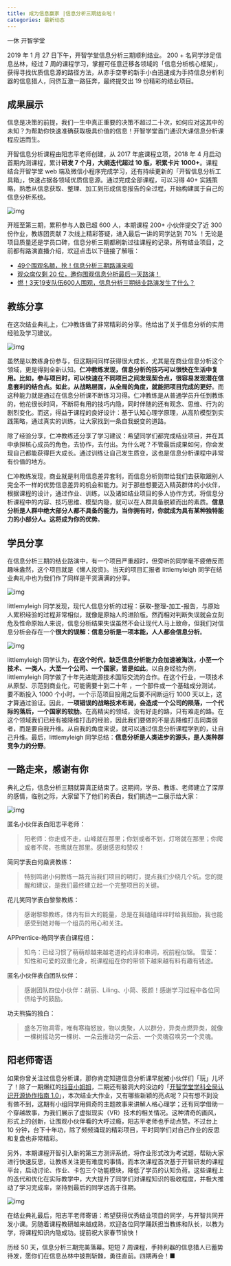 ```yaml
---
title: 成为信息赢家 |信息分析三期结业啦！
categories: 最新动态
---
```


一休 开智学堂  

2019 年 1 月 27 日下午，开智学堂信息分析三期顺利结业。 200 + 名同学涉足信息丛林，经过 7 周的课程学习，掌握可任意迁移各领域的「信息分析核心框架」，获得寻找优质信息源的路径方法，从赤手空拳的新手小白迅速成为手持信息分析利器的信息猎人，同侪互激一路狂奔，最终提交出 19 份精彩的结业项目。

## 成果展示

信息是决策的前提，我们一生中真正重要的决策不超过二十次，如何应对这其中的未知？为帮助你快速准确获取极具价值的信息！开智学堂首门通识大课信息分析课程应运而生。

开智信息分析课程由阳志平老师创建，从 2017 年底课程立项，2018 年 4 月启动首期内测课程，累计**研发 7 个月，大纲迭代超过 10 版，积累卡片 1000+**。课程结合开智学堂 web 端及微信小程序完成学习，还有持续更新的「开智信息分析工具箱」，快速占据各领域优质信息源。通过完成全部课程，可以习得 40+ 实践策略，熟悉从信息获取、整理、加工到形成信息报告的全过程，开始构建属于自己的信息分析系统。

![img](https://mmbiz.qpic.cn/mmbiz_png/ice5enJHe2TjywUQWWog8aWHFGFBae3TWmvEibkWtVmeJQlw7Wq4NbDibP6H9UFCzvBE7ibYibPKZoEtmpppVv3lqnQ/640?wx_fmt=png&wxfrom=5&wx_lazy=1&wx_co=1)

开班至第三期，累积参与人数已超 600 人，本期课程 200+ 小伙伴提交了近 300 份作业，教练团贡献 7 次线上精彩答疑，进入最后一讲的同学达到 70% ！无论是项目质量还是学员口碑，信息分析三期都刷新过往课程的记录。所有结业项目，之前都有路演直播介绍，欢迎点击以下链接了解哦：

- [49个围观名额，抢！信息分析三期路演来啦](http://mp.weixin.qq.com/s?__biz=MzA4ODM4ODQ3MQ==&mid=2651939923&idx=1&sn=534da6d8f7d8371e64f381442423b321&chksm=8bcf224bbcb8ab5d3a90143ccc69c7255778a2be821bdae7848278f012bb7398efb564600adb&scene=21#wechat_redirect)
- [观众席仅剩 20 位，邀你围观信息分析最后一天路演！](http://mp.weixin.qq.com/s?__biz=MzA4ODM4ODQ3MQ==&mid=2651939940&idx=2&sn=4d0b1b1f0d809710d45fbb055a4863d0&chksm=8bcf227cbcb8ab6ac1752200cfafbba585078fc749ca204a9b69e56c4d02316dd4fd3476da65&scene=21#wechat_redirect)
- [燃！3天19支队伍600人围观，信息分析三期结业路演发生了什么？](http://mp.weixin.qq.com/s?__biz=MzA4ODM4ODQ3MQ==&mid=2651939960&idx=2&sn=9da6011008018fdb77c0467e530fb817&chksm=8bcf2260bcb8ab767e043150ea3b9ad92870bc8fb55ef7ce0e5355bcf9f51f80b28ba74adea7&scene=21#wechat_redirect)

## 教练分享

在这次结业典礼上，仁冲教练做了非常精彩的分享。他给出了关于信息分析的实用经验及学习建议。

![img](https://mmbiz.qpic.cn/mmbiz_jpg/ice5enJHe2TgbvCFf5ORMJca9cwwPAz0B26iaNZ8Nu9AbJeHxDzAbwW4hlWcFr9mdev3cIwjVMAFtN9Pbce4voEw/640?wx_fmt=jpeg&wxfrom=5&wx_lazy=1&wx_co=1)

虽然是以教练身份参与，但这期间同样获得很大成长，尤其是在商业信息分析这个领域，更是得到全新认知。**仁冲教练发现，信息分析的技巧可以很快在生活中复用。比如，参与项目时，可以快速在不同项目之间发现契合点，很容易发现潜在信息套利的结合点。如此，从战略层面，从全局的角度，就能把项目完成的更好**。而这种能力就是通过在信息分析课不断练习习得。仁冲教练是从普通学员升任到教练的，他花很长时间，不断将有用的技巧内隐，同时伴随的还有观念、思维、行为的剧烈变化。而这，得益于课程的良好设计：基于认知心理学原理，从高阶模型到实践策略，通过真实的训练，让大家找到一条自我蜕变的道路。

除了经验分享，仁冲教练还分享了学习建议：希望同学们都完成结业项目，并在其中承担核心成员的角色，去协作，去付出。为什么呢？不管最后成果如何，你会发现自己都能获得巨大成长。通过训练让自己发生质变，这也是信息分析课程中非常有价值的地方。

仁冲教练发现，商业就是利用信息差异套利，而信息分析则带给我们去获取跟别人完全不一样的优势信息差异的机会和能力。对于那些想要迈入精英群体的小伙伴，根据课程的设计，通过作业、训练，以及诸如结业项目的多人协作方式，将信息分析课程中的内容、技巧思维、模型内隐，就可以在人群具备脱颖而出的素质。**信息分析是人群中绝大部分人都不具备的能力，当你拥有时，你就成为具有某种独特能力的小部分人。这将成为你的优势**。

## 学员分享

在信息分析三期的结业路演中，有一个项目严重超时，但旁听的同学毫不疲倦反而趣味盎然，这个项目就是《懒人投资》。当天的项目汇报者 littlemyleigh 同学在结业典礼中也为我们作了同样是干货满满的分享。

![img](https://mmbiz.qpic.cn/mmbiz_jpg/ice5enJHe2TgbvCFf5ORMJca9cwwPAz0BLEPIykYPQpXqNkwV2IFiaME86dkuOP0kLqDFiamB9Lfat98dBtPf7enA/640?wx_fmt=jpeg&wxfrom=5&wx_lazy=1&wx_co=1)

littlemyleigh 同学发现，现代人信息分析的过程：获取-整理-加工-报告，与原始人累积经验的过程非常相似，就像是原始人的进阶版。然而相对判断失误就会立刻危及性命原始人来说，信息分析结果失误虽然不会让现代人马上致命，但我们对信息分析会存在一个**很大的误解：信息分析是一项本能，人人都会信息分析**。

![img](https://mmbiz.qpic.cn/mmbiz_jpg/ice5enJHe2TgbvCFf5ORMJca9cwwPAz0BZyw3c0ia9rhfCKuJYNX1hQG91ia40qHzUzO2NGhkticuPJrSicBX0FPC4A/640?wx_fmt=jpeg&wxfrom=5&wx_lazy=1&wx_co=1)

littlemyleigh 同学认为，**在这个时代，缺乏信息分析能力会加速被淘汰，小至一个技术、一类人，大至一个公司、一个国家，皆是如此**。以自身经验为例，littlemyleigh 同学做了十年先进能源技术国际交流的合作。在这个行业，一项技术从原型、示范到商业化，可能需要十到二十年 ，一个部件或一个基础成分测试，要不断投入 1000 个小时。一个示范项目投用之后要不间断运行 1000 天以上，这才算通过验证。因此，**一项错误的战略技术布局，会造成一个公司的陨落，一个代际的落后，一个国家的软肋**。在高精尖的领域，没有好走的路，只有难走的路。在这个领域我们已经有被降维打击的经验，因此我们要做的不是去降维打击同类弱者，而是要自我升维。从自我的角度来说，就可以通过信息分析课程学到的，让自己升维。最后，littlemyleigh 同学总结：**信息分析是人类进步的源头，是人类种群竞争力的分野**。

## 一路走来，感谢有你

典礼之后，信息分析三期就算真正结束了。这期间，学员、教练、老师建立了深厚的感情，临别之际，大家留下了他们的表白，我们挑选一二展示给大家：

![img](https://mmbiz.qpic.cn/mmbiz_jpg/ice5enJHe2TgbvCFf5ORMJca9cwwPAz0BIonOZOH1PtcQ6CBXjfbAHiaHuqdu4lINicTIswicuRsTeQCBqTND3ia9uw/640?wx_fmt=jpeg&wxfrom=5&wx_lazy=1&wx_co=1)

匿名小伙伴表白阳志平老师：

> 阳老师：你走或不走，山峰就在那里；你划或者不划，灯塔就在那里；你爬或者不爬，苍鹰就在那里。感谢感恩和赞叹！

简同学表白何燊贤教练：

> 特别鸣谢小何教练一路充当我们项目的明灯，提点我们少绕几个坑。您的提醒和建议，是我们最终建立起一个完整项目的关键。

花儿笑同学表白黎黎教练：

> 感谢黎黎教练，体内有巨大的能量，总是在我磕磕绊绊时给我鼓励，我也能感受到她对每一个组员的用心和关注。

APPrentice-皓同学表白课程组：

> 知鸟：已经习惯了萌萌却越来越老道的点评和串词，祝前程似锦。 雪莹：知性和可爱的双重化身，祝课程组在你的带领下越来越有料有趣有钱途。

匿名小伙伴表白团队伙伴：

> 感谢团队四位小伙伴：胡丽、Liling、小简、筱颜！感谢学习过程中各位同侪给予的鼓励。

功夫熊猫的独白：

> 盛冬万物凋零，唯有寒梅怒放，物以类聚，人以群分，异类点燃异类，就像一棵树摇动另一棵树、一朵云推动另一朵云、一个灵魂召唤另一个灵魂。

## 阳老师寄语

如果你曾关注过信息分析课，那你肯定知道信息分析课早就被小伙伴们「玩」儿坏了！除了一期爆红的[抖音小姐姐](http://mp.weixin.qq.com/s?__biz=MzA4ODM4ODQ3MQ==&mid=2651937939&idx=1&sn=3071c4c9bba3bd64ac70ccdd2c88c330&chksm=8bcf1a8bbcb8939d20ab01f0f87dc782ae5db79875726ad4c98b08fdd6a5299c102cdb080c18&scene=21#wechat_redirect)，二期还有脑洞大的没边的「[开智学堂学科全局认识开源协作指南 1.0](http://mp.weixin.qq.com/s?__biz=MzA4ODM4ODQ3MQ==&mid=2651939300&idx=1&sn=3553adbb7fb78f894a0538aa8dcc5b03&chksm=8bcf27fcbcb8aeeab8ef2b2b7c1987bb8e9d156b02aaa2eb5236d5e912b9231033816ef47bfc&scene=21#wechat_redirect)」，本次结业大作业，又有哪些新颖的亮点呢？只有想不到没有做不到，这期有小组同学用佩奇的主题故事来讲解人格心理学；还有同学借助一个穿越故事，为我们展示了虚拟现实（VR）技术的相关情况。这种清奇的画风，形式上的创新，让围观小伙伴看的大呼过瘾，阳志平老师也手动点赞。不过台上 10 分钟，台下十年功，除了频频涌现的精彩项目，平时同学们对自己作业的反思和复盘也非常精彩。

另外，本期课程开智引入新的第三方测评系统，将作业形式改为考试题，帮助大家进行快速反思，让教练关注更有难度的事情。而本次课程首次基于开智研发的课程平台，启动讨论、作业、卡包三个功能模块，降低了学员的认知负荷。这些课程上的迭代和优化在实际教学中，大大提升了同学们对课程知识的吸收程度，并极大推动了学习完成率，坚持到最后的同学远高于往期。

![img](https://mmbiz.qpic.cn/mmbiz_png/ice5enJHe2TgbvCFf5ORMJca9cwwPAz0BACmn3mAl4jsFMTfsFEYxafIN2asZadnwut3WAW7a35unc63g02GK0Q/640?wx_fmt=png&wxfrom=5&wx_lazy=1&wx_co=1)

在结业典礼最后，阳志平老师寄语：希望获得优秀结业项目的同学，与开智共同开发小课。另随着课程教研越来越成熟，欢迎各位同学踊跃担当教练和队长，以教为学，将课程知识内隐成功。提前祝大家春节愉快！

历经 50 天，信息分析三期完美落幕。短短 7 周课程，手持利器的信息猎人已蓄势待发，愿你们在信息丛林中披荆斩棘，勇往直前。四期再会！■
